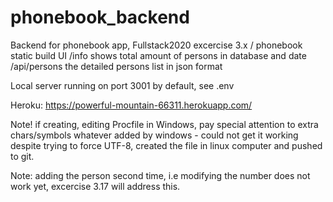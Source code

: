 # phonebook_backend
Backend for phonebook app, Fullstack2020 excercise 3.x
/               phonebook static build UI
/info           shows total amount of persons in database and date
/api/persons    the detailed persons list in json format

Local server running on port 3001 by default, see .env

Heroku:
https://powerful-mountain-66311.herokuapp.com/


Note! if creating, editing Procfile in Windows, pay special attention to extra chars/symbols whatever added by windows - could not get it working despite trying to force UTF-8, created the file in linux computer and pushed to git. 

Note: adding the person second time, i.e modifying the number does not work yet, excercise 3.17 will address this.